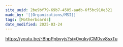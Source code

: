 ```yaml
---
site_uuid: 2be9bf79-69b7-4505-aadb-6f5bc910e321
made_by: '[[Organizations/MSI]]'
tags: [Motherboards]
date_modified: 2025-03-24
---
```




https://youtu.be/-BhpPpbvyjs?si=0vqkvjCM0vv8sxTu 